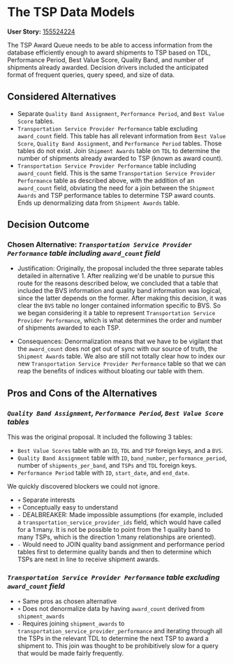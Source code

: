 # The TSP Data Models

**User Story:** [155524224](https://www.pivotaltracker.com/story/show/155524224)

The TSP Award Queue needs to be able to access information from the database efficiently enough to award shipments to TSP based on TDL, Performance Period, Best Value Score, Quality Band, and number of shipments already awarded.
Decision drivers included the anticipated format of frequent queries, query speed, and size of data.

## Considered Alternatives

* Separate `Quality Band Assignment`, `Performance Period`, and `Best Value Score` tables.
* `Transportation Service Provider Performance` table excluding `award_count` field. This table has all relevant information from `Best Value Score`, `Quality Band Assignment`, and `Performance Period` tables. Those tables do not exist. Join `Shipment Awards` table on `TDL` to determine the number of shipments already awarded to TSP (known as award count).
* `Transportation Service Provider Performance` table including `award_count` field. This is the same `Transportation Service Provider Performance` table as described above, with the addition of an `award_count` field, obviating the need for a join between the `Shipment Awards` and TSP performance tables to determine TSP award counts. Ends up denormalizing data from `Shipment Awards` table.

## Decision Outcome

### Chosen Alternative: *`Transportation Service Provider Performance` table including `award_count` field*

* Justification: Originally, the proposal included the three separate tables detailed in alternative 1. After realizing we'd be unable to pursue this route for the reasons described below, we concluded that a table that included the BVS information and quality band information was logical, since the latter depends on the former. After making this decision, it was clear the `BVS` table no longer contained information specific to BVS. So we began considering it a table to represent `Transportation Service Provider Performance`, which is what determines the order and number of shipments awarded to each TSP.

* Consequences: Denormalization means that we have to be vigilant that the `award_count` does not get out of sync with our source of truth, the `Shipment Awards` table. We also are still not totally clear how to index our new `Transportation Service Provider Performance` table so that we can reap the benefits of indices without bloating our table with them.

## Pros and Cons of the Alternatives

### *`Quality Band Assignment`, `Performance Period`, `Best Value Score` tables*

This was the original proposal. It included the following 3 tables:

* `Best Value Scores` table with an `ID`, `TDL` and `TSP` foreign keys, and a `BVS`.
* `Quality Band Assignment` table with `ID`, `band_number`, `performance_period`, number of `shipments_per_band`, and `TSPs` and `TDL` foreign keys.
* `Performance Period` table with `ID`, `start_date`, and `end_date`.

We quickly discovered blockers we could not ignore.

* `+` Separate interests
* `+` Conceptually easy to understand
* `-` DEALBREAKER: Made impossible assumptions (for example, included a `transportation_service_provider_ids` field, which would have called for a 1:many. It is not be possible to point from the 1 quality band to many TSPs, which is the direction 1:many relationships are oriented).
* `-` Would need to JOIN quality band assignment and performance period tables first to determine quality bands and then to determine which TSPs are next in line to receive shipment awards.

### *`Transportation Service Provider Performance` table excluding `award_count` field*

* `+` Same pros as chosen alternative
* `+` Does not denormalize data by having `award_count` derived from `shipment_awards`
* `-` Requires joining `shipment_awards` to `transportation_service_provider_performance` and iterating through all the TSPs in the relevant TDL to determine the next TSP to award a shipment to. This join was thought to be prohibitively slow for a query that would be made fairly frequently.
